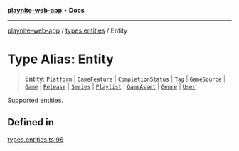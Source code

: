 [**playnite-web-app**](../../README.md) • **Docs**

***

[playnite-web-app](../../README.md) / [types.entities](../README.md) / Entity

# Type Alias: Entity

> **Entity**: [`Platform`](Platform.md) \| [`GameFeature`](GameFeature.md) \| [`CompletionStatus`](CompletionStatus.md) \| [`Tag`](Tag.md) \| [`GameSource`](GameSource.md) \| [`Game`](Game.md) \| [`Release`](Release.md) \| [`Series`](Series.md) \| [`Playlist`](Playlist.md) \| [`GameAsset`](GameAsset.md) \| [`Genre`](Genre.md) \| [`User`](User.md)

Supported entities.

## Defined in

[types.entities.ts:96](https://github.com/andrew-codes/playnite-web/blob/9fd639c627491fedc011adc14939951a048f7049/apps/playnite-web/src/server/data/types.entities.ts#L96)
